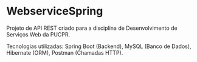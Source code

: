 # WebserviceSpring

Projeto de API REST criado para a disciplina de Desenvolvimento de Serviços Web da PUCPR.

Tecnologias utilizadas: Spring Boot (Backend), MySQL (Banco de Dados), Hibernate (ORM), Postman (Chamadas HTTP).
